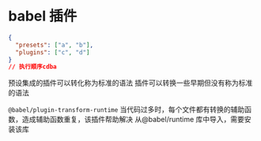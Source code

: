 # babel 插件

```json
{
  "presets": ["a", "b"],
  "plugins": ["c", "d"]
}
// 执行顺序cdba
```

预设集成的插件可以转化称为标准的语法
插件可以转换一些早期但没有称为标准的语法

`@babel/plugin-transform-runtime`
当代码过多时，每个文件都有转换的辅助函数，造成辅助函数重复，该插件帮助解决
从@babel/runtime 库中导入，需要安装该库

